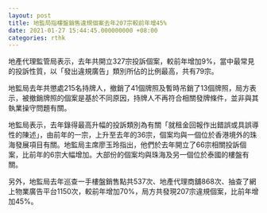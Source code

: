 ```yaml
---
layout: post
title: 地監局指樓盤銷售違規個案去年207宗較前年增45%
date: 2021-01-27 15:44:45.000000000 +08:00
categories: rthk
---
```


地產代理監管局表示，去年共開立327宗投訴個案，較前年增加9%，當中最常見的投訴性質，以「發出違規廣告」類別所佔的比例最高，共有79宗。

地監局去年共懲處215名持牌人，撤銷了41個牌照及暫時吊銷了13個牌照，局方表示，被撤銷牌照的個案是基於不同原因，持牌人不再符合相關發牌條件，並非與其執業操守問題有關。

地監局表示，去年錄得最高升幅的投訴類別為有關「就租金回報作出錯誤或具誤導性的陳述」，由前年的一宗，上升至去年的36宗，個案均與一個位於香港境外的珠海發展項目有關。地監局主席廖玉玲指出，他們於去年開立了66宗相關投訴個案，比前年的6宗大幅增加。大部份的個案均與珠海及另一個位於泰國的樓盤有關。

另外，地監局去年巡查一手樓盤銷售點共537次、地產代理商舖868次、抽查了網上物業廣告平台1150次，較前年增加70%，局方共發現207宗違規個案，比前年增加45%。

